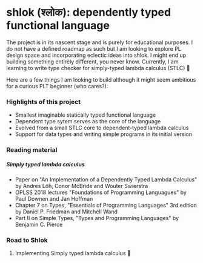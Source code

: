 # shlok (श्लोक): dependently typed functional language

The project is in its nascent stage and is purely for educational purposes. I do not have a defined roadmap as such but I am looking to explore PL design space and incorporating eclectic ideas into shlok. I might end up building something entirely different, you never know. Currently, I am learning to write type checker for simply-typed lambda calculus (STLC) 🚧

Here are a few things I am looking to build although it might seem ambitious for a curious PLT beginner (who cares?):

### Highlights of this project

- Smallest imaginable statically typed functional language
- Dependent type sytem serves as the core of the language
- Evolved from a small STLC core to dependent-typed lambda calculus
- Support for data types and writing simple programs in its initial version

### Reading material

##### Simply typed lambda calculus

- Paper on "An Implementation of a Dependently Typed Lambda Calculus" by Andres Löh, Conor McBride and Wouter Swierstra
- OPLSS 2018 lectures "Foundations of Programming Languagues" by Paul Downen and Jan Hoffman
- Chapter 7 on Types, "Essentials of Programming Languages" 3rd edition by Daniel P. Friedman and Mitchell Wand
- Part II on Simple Types, "Types and Programming Languages" by Benjamin C. Pierce

### Road to Shlok 

1. Implementing Simply typed lambda calculus 📍